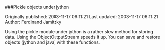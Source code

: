 ###Pickle objects under jython

Originally published: 2003-11-17 06:11:21
Last updated: 2003-11-17 06:11:21
Author: Ferdinand Jamitzky

Using the pickle module under jython is a rather slow method for storing data. Using the ObjectOutputStream speeds it up. You can save and restore objects (jython and java) with these functions.